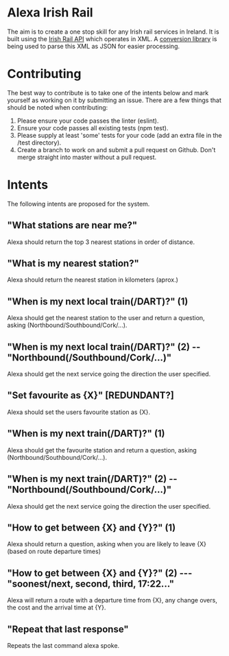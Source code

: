 Alexa Irish Rail
================


The aim is to create a one stop skill for any Irish rail services in Ireland.  It is built using the [Irish Rail API](http://api.irishrail.ie/realtime/) which operates in XML.  A [conversion library](https://github.com/Leonidas-from-XIV/node-xml2js) is being used to parse this XML as JSON for easier processing.  

Contributing
============

The best way to contribute is to take one of the intents below and mark yourself as working on it by submitting an issue.  There are a few things that should be noted when contributing:

1. Please ensure your code passes the linter (eslint).
2. Ensure your code passes all existing tests (npm test).
3. Please supply at least 'some' tests for your code (add an extra file in the /test directory).
4. Create a branch to work on and submit a pull request on Github.  Don't merge straight into master without a pull request.  

Intents
=======

The following intents are proposed for the system.  

"What stations are near me?"
----------------------------

Alexa should return the top 3 nearest stations in order of distance.  


"What is my nearest station?"
-----------------------------

Alexa should return the nearest station in kilometers (aprox.)

"When is my next local train(/DART)?" (1)
-----------------------------------

Alexa should get the nearest station to the user and return a question, asking (Northbound/Southbound/Cork/...).  

"When is my next local train(/DART)?" (2) -- "Northbound(/Southbound/Cork/...)"
-------------------------------------------------------------------------

Alexa should get the next service going the direction the user specified.


"Set favourite as {X}" [REDUNDANT?]
----------------------

Alexa should set the users favourite station as {X}.

"When is my next train(/DART)?" (1)
-----------------------------------

Alexa should get the favourite station and return a question, asking (Northbound/Southbound/Cork/...).  

"When is my next train(/DART)?" (2) -- "Northbound(/Southbound/Cork/...)"
-------------------------------------------------------------------------

Alexa should get the next service going the direction the user specified.

"How to get between {X} and {Y}?" (1)
---------------------------------

Alexa should return a question, asking when you are likely to leave {X} (based on route departure times)

"How to get between {X} and {Y}?" (2) --- "soonest/next, second, third, 17:22..."
---------------------------------

Alexa will return a route with a departure time from {X}, any change overs, the cost and the arrival time at {Y}.

"Repeat that last response"
---------------------------

Repeats the last command alexa spoke.  
